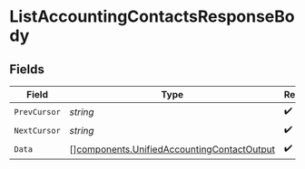 # ListAccountingContactsResponseBody


## Fields

| Field                                                                                                    | Type                                                                                                     | Required                                                                                                 | Description                                                                                              |
| -------------------------------------------------------------------------------------------------------- | -------------------------------------------------------------------------------------------------------- | -------------------------------------------------------------------------------------------------------- | -------------------------------------------------------------------------------------------------------- |
| `PrevCursor`                                                                                             | *string*                                                                                                 | :heavy_check_mark:                                                                                       | N/A                                                                                                      |
| `NextCursor`                                                                                             | *string*                                                                                                 | :heavy_check_mark:                                                                                       | N/A                                                                                                      |
| `Data`                                                                                                   | [][components.UnifiedAccountingContactOutput](../../models/components/unifiedaccountingcontactoutput.md) | :heavy_check_mark:                                                                                       | N/A                                                                                                      |